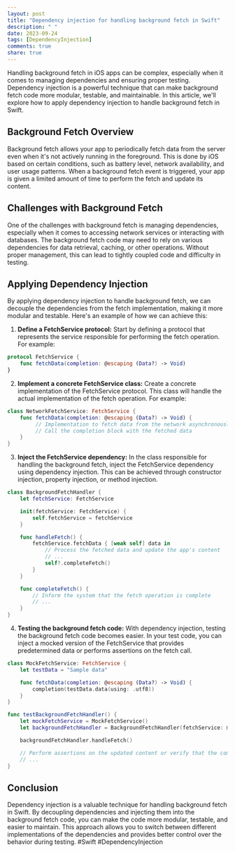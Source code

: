 ```yaml
---
layout: post
title: "Dependency injection for handling background fetch in Swift"
description: " "
date: 2023-09-24
tags: [DependencyInjection]
comments: true
share: true
---
```


Handling background fetch in iOS apps can be complex, especially when it comes to managing dependencies and ensuring proper testing. Dependency injection is a powerful technique that can make background fetch code more modular, testable, and maintainable. In this article, we'll explore how to apply dependency injection to handle background fetch in Swift.

## Background Fetch Overview

Background fetch allows your app to periodically fetch data from the server even when it's not actively running in the foreground. This is done by iOS based on certain conditions, such as battery level, network availability, and user usage patterns. When a background fetch event is triggered, your app is given a limited amount of time to perform the fetch and update its content.

## Challenges with Background Fetch

One of the challenges with background fetch is managing dependencies, especially when it comes to accessing network services or interacting with databases. The background fetch code may need to rely on various dependencies for data retrieval, caching, or other operations. Without proper management, this can lead to tightly coupled code and difficulty in testing.

## Applying Dependency Injection

By applying dependency injection to handle background fetch, we can decouple the dependencies from the fetch implementation, making it more modular and testable. Here's an example of how we can achieve this:

1. **Define a FetchService protocol:** Start by defining a protocol that represents the service responsible for performing the fetch operation. For example:

```swift
protocol FetchService {
    func fetchData(completion: @escaping (Data?) -> Void)
}
```

2. **Implement a concrete FetchService class:** Create a concrete implementation of the FetchService protocol. This class will handle the actual implementation of the fetch operation. For example:

```swift
class NetworkFetchService: FetchService {
    func fetchData(completion: @escaping (Data?) -> Void) {
         // Implementation to fetch data from the network asynchronously
         // Call the completion block with the fetched data
    }
}
```

3. **Inject the FetchService dependency:** In the class responsible for handling the background fetch, inject the FetchService dependency using dependency injection. This can be achieved through constructor injection, property injection, or method injection.

```swift
class BackgroundFetchHandler {
    let fetchService: FetchService

    init(fetchService: FetchService) {
        self.fetchService = fetchService
    }

    func handleFetch() {
        fetchService.fetchData { [weak self] data in
            // Process the fetched data and update the app's content
            // ...
            self?.completeFetch()
        }
    }

    func completeFetch() {
        // Inform the system that the fetch operation is complete
        // ...
    }
}
```

4. **Testing the background fetch code:** With dependency injection, testing the background fetch code becomes easier. In your test code, you can inject a mocked version of the FetchService that provides predetermined data or performs assertions on the fetch call.

```swift
class MockFetchService: FetchService {
    let testData = "Sample data"

    func fetchData(completion: @escaping (Data?) -> Void) {
        completion(testData.data(using: .utf8))
    }
}

func testBackgroundFetchHandler() {
    let mockFetchService = MockFetchService()
    let backgroundFetchHandler = BackgroundFetchHandler(fetchService: mockFetchService)

    backgroundFetchHandler.handleFetch()

    // Perform assertions on the updated content or verify that the completeFetch method is called
    // ...
}
```

## Conclusion

Dependency injection is a valuable technique for handling background fetch in Swift. By decoupling dependencies and injecting them into the background fetch code, you can make the code more modular, testable, and easier to maintain. This approach allows you to switch between different implementations of the dependencies and provides better control over the behavior during testing. #Swift #DependencyInjection